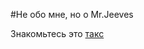 #Не обо мне, но о Mr.Jeeves

Знакомьтесь это [такс](https://dogipedia.ru/zhestkosherstnaya-taksa/)


